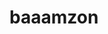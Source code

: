 # baaamzon

<img url = './images/It Works.PNG'>
<img url = './images/Works 2.PNG'>
<img url = './images/DB.PNG'>